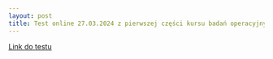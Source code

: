 ```yaml
---
layout: post
title: Test online 27.03.2024 z pierwszej części kursu badań operacyjnych
---
```


[Link do testu](https://www.testportal.pl/test.html?t=ywESTZHFFxDW)
